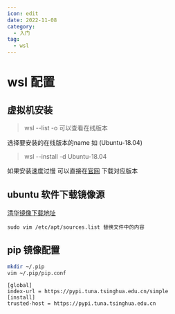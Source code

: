 ```yaml
---
icon: edit
date: 2022-11-08
category:
  - 入门
tag:
  - wsl
---
```


# wsl 配置

<!-- more -->

## 虚拟机安装

> wsl --list -o 可以查看在线版本

选择要安装的在线版本的name 如 (Ubuntu-18.04)

> wsl --install -d Ubuntu-18.04

如果安装速度过慢 可以直接在[官网](https://learn.microsoft.com/en-us/windows/wsl/install-manual)
下载对应版本


## ubuntu 软件下载镜像源


[清华镜像下载地址](https://mirrors.tuna.tsinghua.edu.cn/help/ubuntu/)

```
sudo vim /etc/apt/sources.list 替换文件中的内容
```

## pip 镜像配置

```bash
mkdir ~/.pip
vim ~/.pip/pip.conf
```

```
[global]
index-url = https://pypi.tuna.tsinghua.edu.cn/simple
[install]
trusted-host = https://pypi.tuna.tsinghua.edu.cn
```
